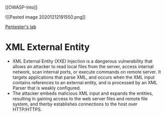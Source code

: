 [[OWASP-Into]]

![[Pasted image 20201212191550.png]]

[Pentester's lab](https://pentesterlab.com/exercises/play_xxe/course)

# XML External Entity
- XML External Entity (XXE) Injection is a dangerous vulnerability that allows an attacker to read local files from the server, access internal network, scan internal ports, or execute commands on remote server. It targets applications that parse XML, and occurs when the XML input contains references to an external entity, and is processed by an XML Parser that is weakly configured.
- The attacker embeds malicious XML input and expands the entities, resulting in gaining access to the web server files and remote file system, and therby establishes connections to the host over HTTP/HTTPS.

